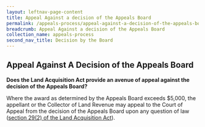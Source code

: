 ```yaml
---
layout: leftnav-page-content
title: Appeal Against a decision of the Appeals Board
permalink: /appeals-process/appeal-against-a-decision-of-the-appeals-board/
breadcrumb: Appeal Against a decision of the Appeals Board
collection_name: appeals-process
second_nav_title: Decision by the Board 
---
```


Appeal Against A Decision of the Appeals Board
---

**Does the Land Acquisition Act provide an avenue of appeal against the decision of the Appeals Board?**

Where the award as determined by the Appeals Board exceeds $5,000, the appellant or the Collector of Land Revenue may appeal to the Court of Appeal from the decision of the Appeals Board upon any question of law ([section 29(2) of the Land Acquisition Act](https://sso.agc.gov.sg/Act/LAA1966?ProvIds=pr29-#pr29-)).

